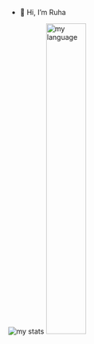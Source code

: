 - 👋 Hi, I’m Ruha

<img alt="my stats"  src="https://github-readme-stats.vercel.app/api?username=Ruha24&show_icons=true">

<img alt="my language" width=40% src="https://github-readme-stats.vercel.app/api/top-langs/?username=Ruha24&layout=compact">
